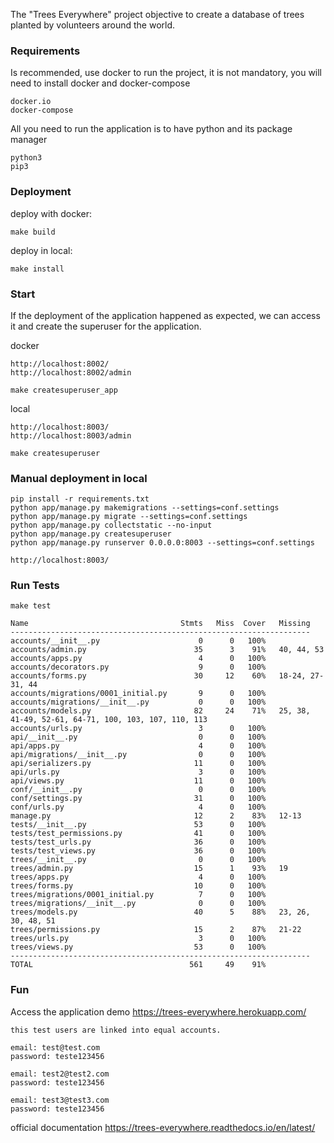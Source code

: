 The "Trees Everywhere" project objective to create a database of trees planted by
volunteers around the world.

### Requirements
  
  Is recommended, use docker to run the project, it is not mandatory,
  you will need to install docker and docker-compose
  
    docker.io
    docker-compose

  All you need to run the application is to have python and its package manager
    
    python3
    pip3

### Deployment

  deploy with docker:
  
    make build
  
  deploy in local:
    
    make install

### Start

  If the deployment of the application happened as expected,
  we can access it and create the superuser for the application.
  
  docker
    
    http://localhost:8002/
    http://localhost:8002/admin

    make createsuperuser_app

  local

    http://localhost:8003/
    http://localhost:8003/admin

    make createsuperuser

### Manual deployment in local

    pip install -r requirements.txt
    python app/manage.py makemigrations --settings=conf.settings
    python app/manage.py migrate --settings=conf.settings
    python app/manage.py collectstatic --no-input
    python app/manage.py createsuperuser
    python app/manage.py runserver 0.0.0.0:8003 --settings=conf.settings

    http://localhost:8003/

### Run Tests

    make test
    
    Name                                  Stmts   Miss  Cover   Missing
    -------------------------------------------------------------------
    accounts/__init__.py                      0      0   100%
    accounts/admin.py                        35      3    91%   40, 44, 53
    accounts/apps.py                          4      0   100%
    accounts/decorators.py                    9      0   100%
    accounts/forms.py                        30     12    60%   18-24, 27-31, 44
    accounts/migrations/0001_initial.py       9      0   100%
    accounts/migrations/__init__.py           0      0   100%
    accounts/models.py                       82     24    71%   25, 38, 41-49, 52-61, 64-71, 100, 103, 107, 110, 113
    accounts/urls.py                          3      0   100%
    api/__init__.py                           0      0   100%
    api/apps.py                               4      0   100%
    api/migrations/__init__.py                0      0   100%
    api/serializers.py                       11      0   100%
    api/urls.py                               3      0   100%
    api/views.py                             11      0   100%
    conf/__init__.py                          0      0   100%
    conf/settings.py                         31      0   100%
    conf/urls.py                              4      0   100%
    manage.py                                12      2    83%   12-13
    tests/__init__.py                        53      0   100%
    tests/test_permissions.py                41      0   100%
    tests/test_urls.py                       36      0   100%
    tests/test_views.py                      36      0   100%
    trees/__init__.py                         0      0   100%
    trees/admin.py                           15      1    93%   19
    trees/apps.py                             4      0   100%
    trees/forms.py                           10      0   100%
    trees/migrations/0001_initial.py          7      0   100%
    trees/migrations/__init__.py              0      0   100%
    trees/models.py                          40      5    88%   23, 26, 30, 48, 51
    trees/permissions.py                     15      2    87%   21-22
    trees/urls.py                             3      0   100%
    trees/views.py                           53      0   100%
    -------------------------------------------------------------------
    TOTAL                                   561     49    91%


### Fun

  Access the application demo https://trees-everywhere.herokuapp.com/

    this test users are linked into equal accounts.
    
    email: test@test.com
    password: teste123456

    email: test2@test2.com
    password: teste123456

    email: test3@test3.com
    password: teste123456

  official documentation  https://trees-everywhere.readthedocs.io/en/latest/
